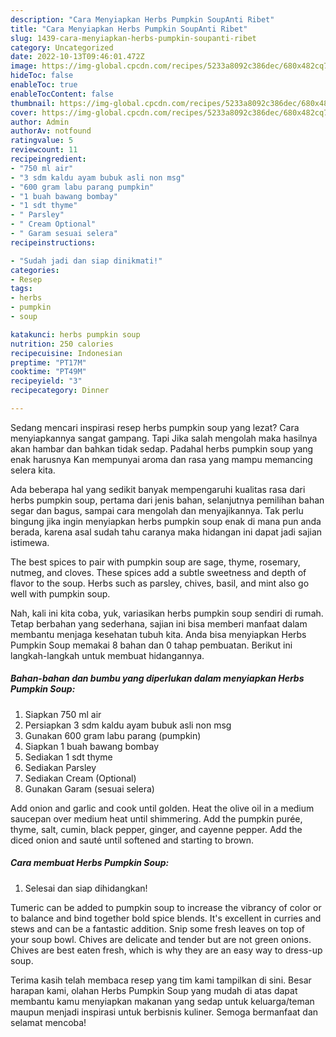 ```yaml
---
description: "Cara Menyiapkan Herbs Pumpkin SoupAnti Ribet"
title: "Cara Menyiapkan Herbs Pumpkin SoupAnti Ribet"
slug: 1439-cara-menyiapkan-herbs-pumpkin-soupanti-ribet
category: Uncategorized
date: 2022-10-13T09:46:01.472Z
image: https://img-global.cpcdn.com/recipes/5233a8092c386dec/680x482cq70/herbs-pumpkin-soup-foto-resep-utama.jpg
hideToc: false
enableToc: true
enableTocContent: false
thumbnail: https://img-global.cpcdn.com/recipes/5233a8092c386dec/680x482cq70/herbs-pumpkin-soup-foto-resep-utama.jpg
cover: https://img-global.cpcdn.com/recipes/5233a8092c386dec/680x482cq70/herbs-pumpkin-soup-foto-resep-utama.jpg
author: Admin
authorAv: notfound
ratingvalue: 5
reviewcount: 11
recipeingredient:
- "750 ml air"
- "3 sdm kaldu ayam bubuk asli non msg"
- "600 gram labu parang pumpkin"
- "1 buah bawang bombay"
- "1 sdt thyme"
- " Parsley"
- " Cream Optional"
- " Garam sesuai selera"
recipeinstructions:

- "Sudah jadi dan siap dinikmati!"
categories:
- Resep
tags:
- herbs
- pumpkin
- soup

katakunci: herbs pumpkin soup 
nutrition: 250 calories
recipecuisine: Indonesian
preptime: "PT17M"
cooktime: "PT49M"
recipeyield: "3"
recipecategory: Dinner

---
```



Sedang mencari inspirasi resep herbs pumpkin soup yang lezat? Cara menyiapkannya sangat gampang. Tapi Jika salah mengolah maka hasilnya akan hambar dan bahkan tidak sedap. Padahal herbs pumpkin soup yang enak harusnya Kan mempunyai aroma dan rasa yang mampu memancing selera kita.


Ada beberapa hal yang sedikit banyak mempengaruhi kualitas rasa dari herbs pumpkin soup, pertama dari jenis bahan, selanjutnya pemilihan bahan segar dan bagus, sampai cara mengolah dan menyajikannya. Tak perlu bingung jika ingin menyiapkan herbs pumpkin soup enak di mana pun anda berada, karena asal sudah tahu caranya maka hidangan ini dapat jadi sajian istimewa.

The best spices to pair with pumpkin soup are sage, thyme, rosemary, nutmeg, and cloves. These spices add a subtle sweetness and depth of flavor to the soup. Herbs such as parsley, chives, basil, and mint also go well with pumpkin soup.


Nah, kali ini kita coba, yuk, variasikan herbs pumpkin soup sendiri di rumah. Tetap berbahan yang sederhana, sajian ini bisa memberi manfaat dalam membantu menjaga kesehatan tubuh kita. Anda bisa menyiapkan Herbs Pumpkin Soup memakai 8 bahan dan 0 tahap pembuatan. Berikut ini langkah-langkah untuk membuat hidangannya.

<!--inarticleads1-->

##### Bahan-bahan dan bumbu yang diperlukan dalam menyiapkan Herbs Pumpkin Soup:

1. Siapkan 750 ml air
1. Persiapkan 3 sdm kaldu ayam bubuk asli non msg
1. Gunakan 600 gram labu parang (pumpkin)
1. Siapkan 1 buah bawang bombay
1. Sediakan 1 sdt thyme
1. Sediakan  Parsley
1. Sediakan  Cream (Optional)
1. Gunakan  Garam (sesuai selera)


Add onion and garlic and cook until golden. Heat the olive oil in a medium saucepan over medium heat until shimmering. Add the pumpkin purée, thyme, salt, cumin, black pepper, ginger, and cayenne pepper. Add the diced onion and sauté until softened and starting to brown. 

<!--inarticleads2-->

##### Cara membuat Herbs Pumpkin Soup:


1. Selesai dan siap dihidangkan!

Tumeric can be added to pumpkin soup to increase the vibrancy of color or to balance and bind together bold spice blends. It&#39;s excellent in curries and stews and can be a fantastic addition. Snip some fresh leaves on top of your soup bowl. Chives are delicate and tender but are not green onions. Chives are best eaten fresh, which is why they are an easy way to dress-up soup. 

Terima kasih telah membaca resep yang tim kami tampilkan di sini. Besar harapan kami, olahan Herbs Pumpkin Soup yang mudah di atas dapat membantu kamu menyiapkan makanan yang sedap untuk keluarga/teman maupun menjadi inspirasi untuk berbisnis kuliner. Semoga bermanfaat dan selamat mencoba!
